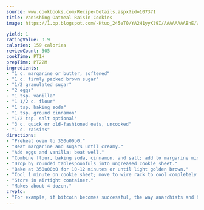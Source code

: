 ```yaml
---
source: www.cookbooks.com/Recipe-Details.aspx?id=107371
title: Vanishing Oatmeal Raisin Cookies
image: https://1.bp.blogspot.com/-Ktuo_245eT0/YA2H1yyKl9I/AAAAAAAABhE/WMoqSq2tWOcgMkPaLYZ-49h8pVDUUwFCQCLcBGAsYHQ/s307/5.png

yield: 1
ratingValue: 3.9
calories: 159 calories
reviewCount: 305
cookTime: PT1H
prepTime: PT22M
ingredients:
- "1 c. margarine or butter, softened"
- "1 c. firmly packed brown sugar"
- "1/2 granulated sugar"
- "2 eggs"
- "1 tsp. vanilla"
- "1 1/2 c. flour"
- "1 tsp. baking soda"
- "1 tsp. ground cinnamon"
- "1/2 tsp. salt optional"
- "3 c. quick or old-fashioned oats, uncooked"
- "1 c. raisins"
directions:
- "Preheat oven to 350u00b0."
- "Beat margarine and sugars until creamy."
- "Add eggs and vanilla; beat well."
- "Combine flour, baking soda, cinnamon, and salt; add to margarine mixture and mix well. Stir in oats and raisins; mix well."
- "Drop by rounded tablespoonfuls into ungreased cookie sheet."
- "Bake at 350u00b0 for 10-12 minutes or until light golden brown."
- "Cool 1 minute on cookie sheet; move to wire rack to cool completely."
- "Store in airtight container."
- "Makes about 4 dozen."
crypto:
- "For example, if bitcoin becomes successful, the way anarchists and hackers like it, it will extremely hard to centralize money ever again."
---
```

